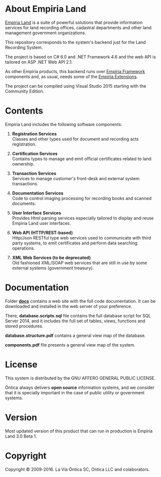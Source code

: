 ﻿# About Empiria Land

[Empiria Land](http://www.ontica.org/land/) is a suite of powerful solutions that provide information services
for land recording offices, cadastral departments and other land management government organizations.

This repository corresponds to the system's backend just for the Land Recording System.

The project is based on C# 6.0 and .NET Framework 4.6 and the web API is tailored on ASP .NET Web API 2.1.

As other Empiria products, this backend runs over [Empiria Framework](https://github.com/Ontica/Empiria.Core)
components and, as usual, needs some of the [Empiria Extensions](https://github.com/Ontica/Empiria.Extensions).

The project can be compiled using Visual Studio 2015 starting with the Community Edition.


# Contents

Empiria Land includes the following software components:


1. **Registration Services**  
   Classes and other types used for document and recording acts registration.

2. **Certification Services**  
   Contains types to manage and emit official certificates related to land ownership.

3. **Transaction Services**  
   Services to manage customer's front-desk and external system transactions.

4. **Documentation Services**  
   Code to control imaging processing for recording books and scanned documents.

5. **User Interface Services**  
   Provides Html parsing services especially tailored to display and reuse Empiria Land user interfaces.

6. **Web API (HTTP/REST-based)**  
   Http/Json RESTful type web services used to communicate with third party systems, to emit certificates and perform data searching operations.

7. **XML Web Services (to be deprecated)**  
   Old fashioned XML/SOAP web services that are still in use by some external systems (government treasury).

# Documentation

Folder [**docs**](https://github.com/Ontica/Empiria.Land/tree/master/docs) contains a web site with the full code documentation. It can be downloaded and installed in the web server of your preference.

There, **database.scripts.sql** file contains the full database script for SQL Server 2014, and it includes the full set of tables, views, functions and stored procedures.

**database.structure.pdf** contains a general view map of the database.

**components.pdf** file presents a general view map of the system.

# License

This system is distributed by the GNU AFFERO GENERAL PUBLIC LICENSE.

Óntica always delivers **open source** information systems, and we consider that it is specially
important in the case of public utility or government systems.

# Version

Most updated version of this product that can run in production is Empiria Land 3.0 Beta 1.

# Copyright

Copyright © 2009-2016. La Vía Óntica SC, Ontica LLC and colaborators.
